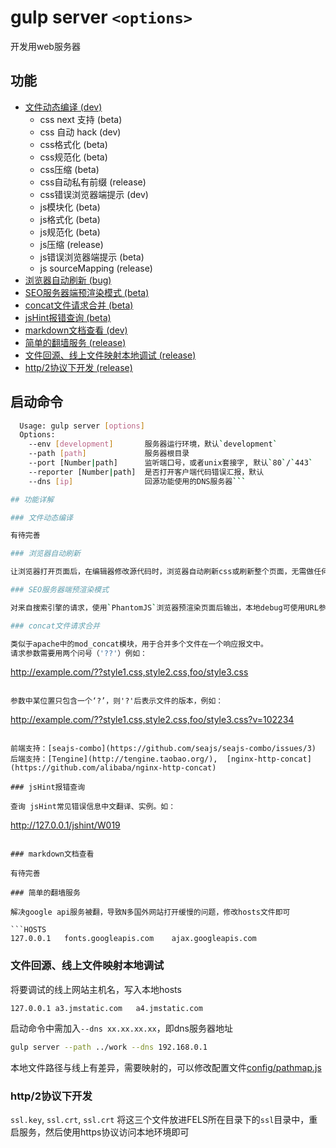 gulp server `<options>`
=====

开发用web服务器

## 功能

-   [文件动态编译 (dev)](#文件动态编译)
    - css next 支持 (beta)
    - css 自动 hack (dev)
    - css格式化 (beta)
    - css规范化 (beta)
    - css压缩 (beta)
    - css自动私有前缀 (release)
    - css错误浏览器端提示 (dev)
    - js模块化 (beta)
    - js格式化 (beta)
    - js规范化 (beta)
    - js压缩 (release)
    - js错误浏览器端提示 (beta)
    - js sourceMapping (release)
-   [浏览器自动刷新 (bug)](#浏览器自动刷新)
-   [SEO服务器端预渲染模式 (beta)](#SEO服务器端预渲染模式)
-   [concat文件请求合并 (beta)](#concat文件请求合并)
-   [jsHint报错查询 (beta)](#jsHint报错查询)
-   [markdown文档查看 (dev)](#markdown文档查看)
-   [简单的翻墙服务 (release)](#简单的翻墙服务)
-   [文件回源、线上文件映射本地调试 (release)](#文件回源线上文件映射本地调试)
-   [http/2协议下开发 (release)](#http2协议下开发)

## 启动命令

```bash
  Usage: gulp server [options]
  Options:
    --env [development]       服务器运行环境，默认`development`
    --path [path]             服务器根目录
    --port [Number|path]      监听端口号，或者unix套接字, 默认`80`/`443`
    --reporter [Number|path]  是否打开客户端代码错误汇报，默认
    --dns [ip]                回源功能使用的DNS服务器```

## 功能详解

### 文件动态编译

有待完善

### 浏览器自动刷新

让浏览器打开页面后，在编辑器修改源代码时，浏览器自动刷新css或刷新整个页面，无需做任何配置，即开即用

### SEO服务器端预渲染模式

对来自搜索引擎的请求，使用`PhantomJS`浏览器预渲染页面后输出，本地debug可使用URL参数`_escaped_fragment_`来替换hash。此参数是[google的约定](https://developers.google.com/webmasters/ajax-crawling/docs/specification)

### concat文件请求合并

类似于apache中的mod_concat模块，用于合并多个文件在一个响应报文中。
请求参数需要用两个问号（'??'）例如：

```
http://example.com/??style1.css,style2.css,foo/style3.css
```

参数中某位置只包含一个‘?’，则'?'后表示文件的版本，例如：

```
http://example.com/??style1.css,style2.css,foo/style3.css?v=102234
```

前端支持：[seajs-combo](https://github.com/seajs/seajs-combo/issues/3)
后端支持：[Tengine](http://tengine.taobao.org/),  [nginx-http-concat](https://github.com/alibaba/nginx-http-concat)

### jsHint报错查询

查询 jsHint常见错误信息中文翻译、实例。如：

```
http://127.0.0.1/jshint/W019
```

### markdown文档查看

有待完善

### 简单的翻墙服务

解决google api服务被翻，导致N多国外网站打开缓慢的问题，修改hosts文件即可

```HOSTS
127.0.0.1	fonts.googleapis.com	ajax.googleapis.com
```

### 文件回源、线上文件映射本地调试

将要调试的线上网站主机名，写入本地hosts

```HOSTS
127.0.0.1 a3.jmstatic.com	a4.jmstatic.com
```

启动命令中需加入`--dns xx.xx.xx.xx`，即dns服务器地址

```bash
gulp server --path ../work --dns 192.168.0.1
```

本地文件路径与线上有差异，需要映射的，可以修改配置文件[config/pathmap.js](../config/pathmap.js)

### http/2协议下开发

`ssl.key`, `ssl.crt`, `ssl.crt`
将这三个文件放进FELS所在目录下的`ssl`目录中，重启服务，然后使用https协议访问本地环境即可